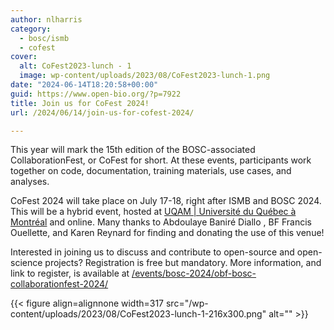 ```yaml
---
author: nlharris
category:
  - bosc/ismb
  - cofest
cover:
  alt: CoFest2023-lunch - 1
  image: wp-content/uploads/2023/08/CoFest2023-lunch-1.png
date: "2024-06-14T18:20:58+00:00"
guid: https://www.open-bio.org/?p=7922
title: Join us for CoFest 2024!
url: /2024/06/14/join-us-for-cofest-2024/

---
```

This year will mark the 15th edition of the BOSC-associated CollaborationFest, or CoFest for short. At these events, participants work together on code, documentation, training materials, use cases, and analyses.

CoFest 2024 will take place on July 17-18, right after ISMB and BOSC 2024. This will be a hybrid event, hosted at [UQAM \| Université du Québec à Montréal](https://www.linkedin.com/company/uqam/) and online. Many thanks to Abdoulaye Baniré Diallo , BF Francis Ouellette, and Karen Reynard for finding and donating the use of this venue!

Interested in joining us to discuss and contribute to open-source and open-science projects? Registration is free but mandatory. More information, and link to register, is available at [/events/bosc-2024/obf-bosc-collaborationfest-2024/](/events/bosc-2024/obf-bosc-collaborationfest-2024/)

{{< figure align=alignnone width=317 src="/wp-content/uploads/2023/08/CoFest2023-lunch-1-216x300.png" alt="" >}}
